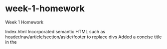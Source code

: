 # week-1-homework
Week 1 Homework

Index.html
Incorporated semantic HTML such as header/nav/article/section/aside/footer to replace divs
Added a concise title in the <title> tag
Added alt image attributes for when image files are not available
Added a reset.css to clear browser's settings for accessibility

CSS
Added float property to the Services image class
Separated CSS into identifiable parts
Fixed classes for semantic so can be read properly
Consolidated duplicated CSS into one streamlined script for cleaner code

